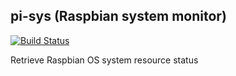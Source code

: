 ## pi-sys (Raspbian system monitor)

[![Build Status](https://travis-ci.org/joseairosa/pi-sys.png?branch=master)](https://travis-ci.org/joseairosa/pi-sys)

Retrieve Raspbian OS system resource status
